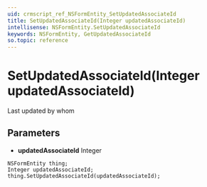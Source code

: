 ```yaml
---
uid: crmscript_ref_NSFormEntity_SetUpdatedAssociateId
title: SetUpdatedAssociateId(Integer updatedAssociateId)
intellisense: NSFormEntity.SetUpdatedAssociateId
keywords: NSFormEntity, GetUpdatedAssociateId
so.topic: reference
---
```


# SetUpdatedAssociateId(Integer updatedAssociateId)

Last updated by whom

## Parameters

* **updatedAssociateId** Integer

```crmscript
NSFormEntity thing;
Integer updatedAssociateId;
thing.SetUpdatedAssociateId(updatedAssociateId);
```

